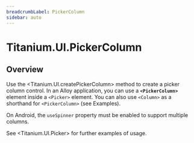 ```yaml
---
breadcrumbLabel: PickerColumn
sidebar: auto
---
```


# Titanium.UI.PickerColumn

<ProxySummary/>

## Overview

Use the <Titanium.UI.createPickerColumn> method to create a picker column control. In an Alloy application,
you can use a **`<PickerColumn>`** element inside a `<Picker>` element. You can also use `<Column>`
as a shorthand for `<PickerColumn>` (see Examples).

On Android, the `useSpinner` property must be enabled to support multiple columns.

See <Titanium.UI.Picker> for further examples of usage.

<ApiDocs/>
